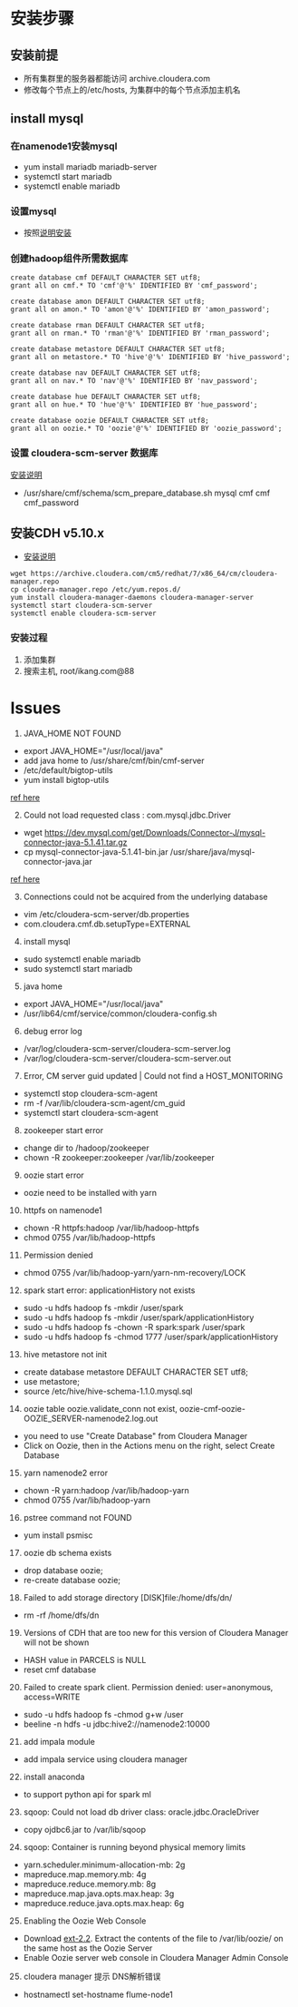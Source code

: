 # 安装步骤

## 安装前提
* 所有集群里的服务器都能访问 archive.cloudera.com
* 修改每个节点上的/etc/hosts, 为集群中的每个节点添加主机名

## install mysql

### 在namenode1安装mysql
* yum install mariadb mariadb-server
* systemctl start mariadb
* systemctl enable mariadb

### 设置mysql
* 按照[说明安装](https://www.cloudera.com/documentation/enterprise/latest/topics/install_cm_mariadb.html)

### 创建hadoop组件所需数据库
```
create database cmf DEFAULT CHARACTER SET utf8;
grant all on cmf.* TO 'cmf'@'%' IDENTIFIED BY 'cmf_password';

create database amon DEFAULT CHARACTER SET utf8;
grant all on amon.* TO 'amon'@'%' IDENTIFIED BY 'amon_password';

create database rman DEFAULT CHARACTER SET utf8;
grant all on rman.* TO 'rman'@'%' IDENTIFIED BY 'rman_password';

create database metastore DEFAULT CHARACTER SET utf8;
grant all on metastore.* TO 'hive'@'%' IDENTIFIED BY 'hive_password';

create database nav DEFAULT CHARACTER SET utf8;
grant all on nav.* TO 'nav'@'%' IDENTIFIED BY 'nav_password';

create database hue DEFAULT CHARACTER SET utf8;
grant all on hue.* TO 'hue'@'%' IDENTIFIED BY 'hue_password';

create database oozie DEFAULT CHARACTER SET utf8;
grant all on oozie.* TO 'oozie'@'%' IDENTIFIED BY 'oozie_password';
```

### 设置 cloudera-scm-server 数据库
[安装说明](https://www.cloudera.com/documentation/enterprise/latest/topics/cm_ig_installing_configuring_dbs.html#cmig_topic_5)
- /usr/share/cmf/schema/scm_prepare_database.sh mysql cmf cmf cmf_password

## 安装CDH v5.10.x
- [安装说明](https://www.cloudera.com/documentation/enterprise/latest/topics/cm_ig_install_path_b.html#cmig_topic_6_6_1__section_gkr_z31_v5)
```
wget https://archive.cloudera.com/cm5/redhat/7/x86_64/cm/cloudera-manager.repo
cp cloudera-manager.repo /etc/yum.repos.d/
yum install cloudera-manager-daemons cloudera-manager-server
systemctl start cloudera-scm-server
systemctl enable cloudera-scm-server
```

### 安装过程
1. 添加集群
2. 搜索主机, root/ikang.com@88



# Issues

1. JAVA_HOME NOT FOUND
- export JAVA_HOME="/usr/local/java"
- add java home to /usr/share/cmf/bin/cmf-server
- /etc/default/bigtop-utils
- yum install bigtop-utils

[ref here](https://www.cloudera.com/documentation/enterprise/latest/topics/cdh_ig_jdk_installation.html#topic_29)

2. Could not load requested class : com.mysql.jdbc.Driver

- wget https://dev.mysql.com/get/Downloads/Connector-J/mysql-connector-java-5.1.41.tar.gz
- cp mysql-connector-java-5.1.41-bin.jar /usr/share/java/mysql-connector-java.jar

[ref here](https://www.cloudera.com/documentation/enterprise/latest/topics/cm_ig_mysql.html#cmig_topic_5_5_1)

3. Connections could not be acquired from the underlying database
- vim /etc/cloudera-scm-server/db.properties
- com.cloudera.cmf.db.setupType=EXTERNAL

4. install mysql
- sudo systemctl enable mariadb
- sudo systemctl start mariadb

5. java home
- export JAVA_HOME="/usr/local/java"
- /usr/lib64/cmf/service/common/cloudera-config.sh

6. debug error log
- /var/log/cloudera-scm-server/cloudera-scm-server.log
- /var/log/cloudera-scm-server/cloudera-scm-server.out

7. Error, CM server guid updated | Could not find a HOST_MONITORING
- systemctl stop cloudera-scm-agent
- rm -f /var/lib/cloudera-scm-agent/cm_guid
- systemctl start cloudera-scm-agent

8. zookeeper start error
- change dir to /hadoop/zookeeper
- chown -R zookeeper:zookeeper /var/lib/zookeeper

9. oozie start error
- oozie need to be installed with yarn

10. httpfs on namenode1
- chown -R httpfs:hadoop /var/lib/hadoop-httpfs
- chmod 0755 /var/lib/hadoop-httpfs

11. Permission denied
- chmod 0755 /var/lib/hadoop-yarn/yarn-nm-recovery/LOCK

12. spark start error: applicationHistory not exists
- sudo -u hdfs hadoop fs -mkdir /user/spark
- sudo -u hdfs hadoop fs -mkdir /user/spark/applicationHistory
- sudo -u hdfs hadoop fs -chown -R spark:spark /user/spark
- sudo -u hdfs hadoop fs -chmod 1777 /user/spark/applicationHistory

13. hive metastore not init
- create database metastore DEFAULT CHARACTER SET utf8;
- use metastore;
- source /etc/hive/hive-schema-1.1.0.mysql.sql

14. oozie table oozie.validate_conn not exist, oozie-cmf-oozie-OOZIE_SERVER-namenode2.log.out
- you need to use "Create Database" from Cloudera Manager
- Click on Oozie, then in the Actions menu on the right, select Create Database

15. yarn namenode2 error
- chown -R yarn:hadoop /var/lib/hadoop-yarn
- chmod 0755 /var/lib/hadoop-yarn

16. pstree command not FOUND
- yum install psmisc

17. oozie db schema exists
- drop database oozie;
- re-create database oozie;

18. Failed to add storage directory [DISK]file:/home/dfs/dn/
- rm -rf /home/dfs/dn

19. Versions of CDH that are too new for this version of Cloudera Manager will not be shown
- HASH value in PARCELS is NULL
- reset cmf database

20. Failed to create spark client. Permission denied: user=anonymous, access=WRITE
- sudo -u hdfs hadoop fs -chmod g+w /user
- beeline -n hdfs -u jdbc:hive2://namenode2:10000

21. add impala module
- add impala service using cloudera manager

22. install anaconda
- to support python api for spark ml

23. sqoop: Could not load db driver class: oracle.jdbc.OracleDriver
- copy ojdbc6.jar to /var/lib/sqoop

24. sqoop: Container is running beyond physical memory limits
- yarn.scheduler.minimum-allocation-mb: 2g
- mapreduce.map.memory.mb: 4g
- mapreduce.reduce.memory.mb: 8g
- mapreduce.map.java.opts.max.heap: 3g
- mapreduce.reduce.java.opts.max.heap: 6g

25. Enabling the Oozie Web Console
- Download [ext-2.2](). Extract the contents of the file to /var/lib/oozie/ on the same host as the Oozie Server
- Enable Oozie server web console in Cloudera Manager Admin Console

25. cloudera manager 提示 DNS解析错误
- hostnamectl set-hostname flume-node1
